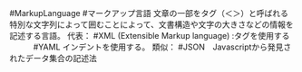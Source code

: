 #MarkupLanguage
#マークアップ言語 
文章の一部をタグ（＜＞）と呼ばれる特別な文字列によって囲むことによって、文書構造や文字の大きさなどの情報を記述する言語。
代表： #XML (Extensible Markup language) :タグを使用する
　　　#YAML インデントを使用する。
類似： #JSON　Javascriptから発見されたデータ集合の記述法
